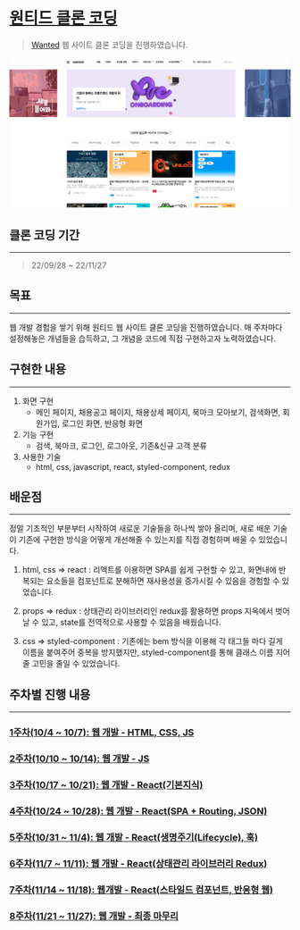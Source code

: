 # [원티드 클론 코딩](https://qyupang.github.io/ASAC)

> [Wanted](https://www.wanted.co.kr/) 웹 사이트 클론 코딩을 진행하였습니다.

![내가 구현한 메이페이지](./1week/img/qyupang_wanted.png)

## 클론 코딩 기간

---

> 22/09/28 ~ 22/11/27

## 목표

---

웹 개발 경험을 쌓기 위해 원티드 웹 사이트 클론 코딩을 진행하였습니다. 매 주차마다 설정해놓은 개념들을 습득하고, 그 개념을 코드에 직접 구현하고자 노력하였습니다.

## 구현한 내용

---

1. 화면 구현
   - 메인 페이지, 채용공고 페이지, 채용상세 페이지, 북마크 모아보기, 검색화면, 회원가입, 로그인 화면, 반응형 화면
2. 기능 구현
   - 검색, 북마크, 로그인, 로그아웃, 기존&신규 고객 분류
3. 사용한 기술
   - html, css, javascript, react, styled-component, redux

## 배운점

---

정말 기초적인 부분부터 시작하여 새로운 기술들을 하나씩 쌓아 올리며, 새로 배운 기술이 기존에 구현한 방식을 어떻게 개선해줄 수 있는지를 직접 경험하며 배울 수 있었습니다.

1. html, css => react : 리액트를 이용하면 SPA를 쉽게 구현할 수 있고, 화면내에 반복되는 요소들을 컴포넌트로 분해하면 재사용성을 증가시킬 수 있음을 경험할 수 있었습니다.

2. props => redux : 상태관리 라이브러리인 redux를 활용하면 props 지옥에서 벗어날 수 있고, state를 전역적으로 사용할 수 있음을 배웠습니다.

3. css => styled-component : 기존에는 bem 방식을 이용해 각 태그들 마다 길게 이름을 붙여주어 중복을 방지했지만, styled-component를 통해 클래스 이름 지어줄 고민을 줄일 수 있었습니다.

## 주차별 진행 내용

---

### [1주차(10/4 ~ 10/7): 웹 개발 - HTML, CSS, JS](https://github.com/Qyupang/ASAC/tree/main/1week)

### [2주차(10/10 ~ 10/14): 웹 개발 - JS](https://github.com/Qyupang/ASAC/tree/main/2week)

### [3주차(10/17 ~ 10/21): 웹 개발 - React(기본지식)](https://github.com/Qyupang/ASAC/tree/main/3week)

### [4주차(10/24 ~ 10/28): 웹 개발 - React(SPA + Routing, JSON)](https://github.com/Qyupang/ASAC/tree/main/4week)

### [5주차(10/31 ~ 11/4): 웹 개발 - React(생명주기(Lifecycle), 훅)](https://github.com/Qyupang/ASAC/tree/main/5week)

### [6주차(11/7 ~ 11/11): 웹 개발 - React(상태관리 라이브러리 Redux)](https://github.com/Qyupang/ASAC/tree/main/6week)

### [7주차(11/14 ~ 11/18): 웹개발 - React(스타일드 컴포넌트, 반응형 웹)](https://github.com/Qyupang/ASAC/tree/main/7week)

### [8주차(11/21 ~ 11/27): 웹 개발 - 최종 마무리](https://github.com/Qyupang/ASAC/tree/main/8week)

